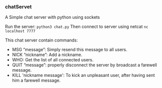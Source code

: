 ### chatServet
A Simple chat server with python using sockets

Run the server:
`python3 chat.py`
Then connect to server using netcat
`nc localhost 7777`

This chat server contain commands:
- MSG “message”: Simply resend this message to all users.
- NICK “nickname”: Add a nickname.
- WHO: Get the list of all connected users.
- QUIT “message”: properly disconnect the server by broadcast a farewell message.
- KILL 'nickname message': To kick an unpleasant user, after having sent him a farewell message.
